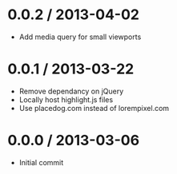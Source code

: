 0.0.2 / 2013-04-02
==================

 * Add media query for small viewports

0.0.1 / 2013-03-22
==================

  * Remove dependancy on jQuery
  * Locally host highlight.js files
  * Use placedog.com instead of lorempixel.com

0.0.0 / 2013-03-06
==================

  * Initial commit
